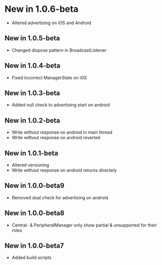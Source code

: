 # New in 1.0.6-beta
 * Altered advertising on iOS and Android

## New in 1.0.5-beta
 * Changed dispose pattern in BroadcastListener

## New in 1.0.4-beta
 * Fixed incorrect ManagerState on iOS 
 
## New in 1.0.3-beta
 * Added null check to advertising start on android

## New in 1.0.2-beta
 * Write without response on android in main thread
 * Write without response on android reverted

## New in 1.0.1-beta
 * Altered versioning
 * Write without response on android returns directely

## New in 1.0.0-beta9
 * Removed dual check for advertising on android

## New in 1.0.0-beta8
 * Central- & PeripheralManager only show partial & unsupported for their roles

## New in 1.0.0-beta7
 * Added build scripts
